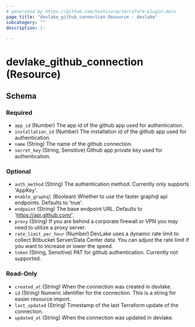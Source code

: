 ```yaml
---
# generated by https://github.com/hashicorp/terraform-plugin-docs
page_title: "devlake_github_connection Resource - devlake"
subcategory: ""
description: |-
  
---
```


# devlake_github_connection (Resource)





<!-- schema generated by tfplugindocs -->
## Schema

### Required

- `app_id` (Number) The app id of the github app used for authentication.
- `installation_id` (Number) The installation id of the github app used for authentication.
- `name` (String) The name of the github connection.
- `secret_key` (String, Sensitive) Github app private key used for authentication.

### Optional

- `auth_method` (String) The authentication method. Currently only supports 'AppKey'.
- `enable_graphql` (Boolean) Whether to use the faster graphql api endpoints. Defaults to 'true'.
- `endpoint` (String) The base endpoint URL. Defaults to 'https://api.github.com/'.
- `proxy` (String) If you are behind a corporate firewall or VPN you may need to utilize a proxy server.
- `rate_limit_per_hour` (Number) DevLake uses a dynamic rate limit to collect Bitbucket Server/Data Center data. You can adjust the rate limit if you want to increase or lower the speed.
- `token` (String, Sensitive) PAT for github authentication. Currently not supported.

### Read-Only

- `created_at` (String) When the connection was created in devlake.
- `id` (String) Numeric identifier for the connection. This is a string for easier resource import.
- `last_updated` (String) Timestamp of the last Terraform update of the connection.
- `updated_at` (String) When the connection was updated in devlake.
